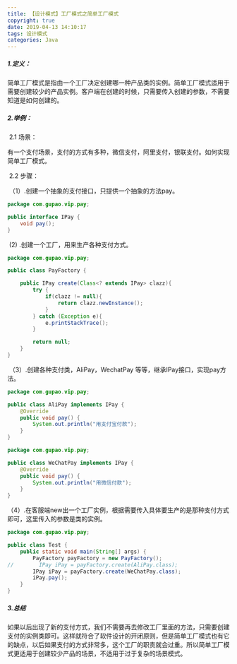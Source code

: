 ```yaml
---
title: 【设计模式】工厂模式之简单工厂模式
copyright: true
date: 2019-04-13 14:10:17
tags: 设计模式
categories: Java
---
```


##### 1.定义：

​	简单工厂模式是指由一个工厂决定创建哪一种产品类的实例。简单工厂模式适用于需要创建较少的产品实例。客户端在创建的时候，只需要传入创建的参数，不需要知道是如何创建的。

##### 2.举例：

​	2.1 场景：

​	有一个支付场景，支付的方式有多种，微信支付，阿里支付，银联支付。如何实现简单工厂模式。

​	2.2 步骤：

​	（1）.创建一个抽象的支付接口，只提供一个抽象的方法pay。

```java
package com.gupao.vip.pay;

public interface IPay {
    void pay();
}
```

​	(2) .创建一个工厂，用来生产各种支付方式。

```java
package com.gupao.vip.pay;

public class PayFactory {

    public IPay create(Class<? extends IPay> clazz){
        try {
            if(clazz != null){
                return clazz.newInstance();
            }
        } catch (Exception e){
            e.printStackTrace();
        }

        return null;
    }
}
```

​	（3）.创建各种支付类，AliPay，WechatPay 等等，继承IPay接口，实现pay方法。

```java
package com.gupao.vip.pay;

public class AliPay implements IPay {
    @Override
    public void pay() {
        System.out.println("用支付宝付款");
    }
}
```

```java
package com.gupao.vip.pay;

public class WeChatPay implements IPay {
    @Override
    public void pay() {
        System.out.println("用微信付款");
    }
}
```

​	（4）.在客服端new出一个工厂实例，根据需要传入具体要生产的是那种支付方式即可，这里传入的参数是类的实例。

```java
package com.gupao.vip.pay;

public class Test {
    public static void main(String[] args) {
        PayFactory payFactory = new PayFactory();
//        IPay iPay = payFactory.create(AliPay.class);
        IPay iPay = payFactory.create(WeChatPay.class);
        iPay.pay();
    }
}
```

##### 3.总结

​	如果以后出现了新的支付方式，我们不需要再去修改工厂里面的方法，只需要创建支付的实例类即可。这样就符合了软件设计的开闭原则，但是简单工厂模式也有它的缺点，以后如果支付的方式非常多，这个工厂的职责就会过重。所以简单工厂模式更适用于创建较少产品的场景，不适用于过于复杂的场景模式。